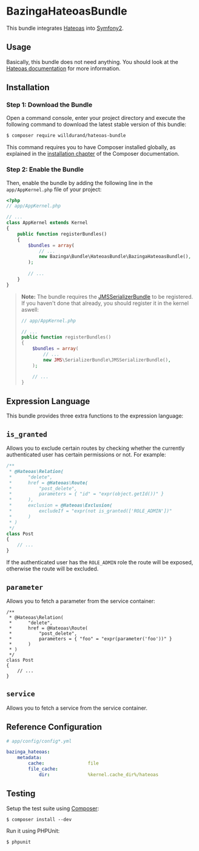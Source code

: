 BazingaHateoasBundle
====================

This bundle integrates [Hateoas](http://github.com/willdurand/Hateoas) into
[Symfony2](http://symfony.com).

Usage
-----

Basically, this bundle does not need anything. You should look at the [Hateoas
documentation](http://github.com/willdurand/Hateoas) for more information.

Installation
------------

### Step 1: Download the Bundle

Open a command console, enter your project directory and execute the
following command to download the latest stable version of this bundle:

```bash
$ composer require willdurand/hateoas-bundle
```

This command requires you to have Composer installed globally, as explained
in the [installation chapter](https://getcomposer.org/doc/00-intro.md)
of the Composer documentation.

### Step 2: Enable the Bundle

Then, enable the bundle by adding the following line in the `app/AppKernel.php`
file of your project:

```php
<?php
// app/AppKernel.php

// ...
class AppKernel extends Kernel
{
    public function registerBundles()
    {
        $bundles = array(
            // ...
            new Bazinga\Bundle\HateoasBundle\BazingaHateoasBundle(),
        );
        
        // ...
    }
}
```

 > **Note:**
 > The bundle requires the [JMSSerializerBundle](http://jmsyst.com/bundles/JMSSerializerBundle) to be
 > registered. If you haven't done that already, you should register it in the kernel aswell:
 >
 > ```php
 > // app/AppKernel.php
 > 
 > // ...
 > public function registerBundles()
 > {
 >     $bundles = array(
 >         // ...
 >         new JMS\SerializerBundle\JMSSerializerBundle(),
 >     );
 >
 >     // ...
 > }
 > ```

Expression Language
-------------------

This bundle provides three extra functions to the expression language:

## `is_granted`

Allows you to exclude certain routes by checking whether the currently authenticated user
has certain permissions or not. For example:

```php
/**
 * @Hateoas\Relation(
 *      "delete",
 *      href = @Hateoas\Route(
 *          "post_delete",
 *          parameters = { "id" = "expr(object.getId())" }
 *      ),
 *      exclusion = @Hateoas\Exclusion(
 *          excludeIf = "expr(not is_granted(['ROLE_ADMIN'])"
 *      )
 * )
 */
class Post
{
    // ...
}
```

If the authenticated user has the `ROLE_ADMIN` role the route will be exposed, otherwise
the route will be excluded.

## `parameter`

Allows you to fetch a parameter from the service container:

```
/**
 * @Hateoas\Relation(
 *      "delete",
 *      href = @Hateoas\Route(
 *          "post_delete",
 *          parameters = { "foo" = "expr(parameter('foo'))" }
 *      )
 * )
 */
class Post
{
    // ...
}
```

## `service`

Allows you to fetch a service from the service container.

Reference Configuration
-----------------------

``` yaml
# app/config/config*.yml

bazinga_hateoas:
    metadata:
        cache:                file
        file_cache:
            dir:              %kernel.cache_dir%/hateoas
```


Testing
-------

Setup the test suite using [Composer](http://getcomposer.org/):

    $ composer install --dev

Run it using PHPUnit:

    $ phpunit
